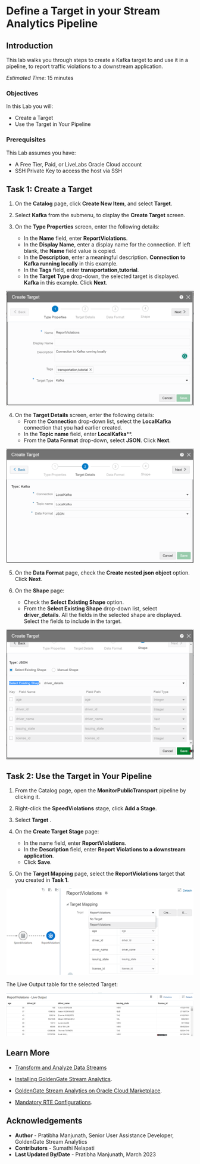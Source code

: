 
# Define a Target in your Stream Analytics Pipeline

## Introduction

This lab walks you through steps to create a Kafka target to and use it in a pipeline, to report traffic violations to a downstream application.


*Estimated Time*: 15 minutes

### Objectives
In this Lab you will:
- Create a Target
- Use the Target in Your Pipeline

### Prerequisites
This Lab assumes you have:
- A Free Tier, Paid, or LiveLabs Oracle Cloud account
- SSH Private Key to access the host via SSH

## **Task 1:** Create a Target

1. On the **Catalog** page, click **Create New Item**, and select **Target**.

2. Select **Kafka** from the submenu, to display the **Create Target** screen.

3. On the **Type Properties** screen, enter the following details:
    -  In the **Name** field, enter **ReportViolations**.
    -  In the **Display Name**, enter a display name for the connection. If left blank, the **Name** field value is copied.
    -  In the **Description**, enter a meaningful description. **Connection to Kafka running locally** in this example.
    -  In the **Tags** field, enter **transportation,tutorial**.
    -  In the **Target Type** drop-down, the selected target is displayed. **Kafka** in this example. Click **Next**.

![Creating a Kafka Target](./images/CreateTarget.PNG "")

4. On the **Target Details** screen, enter the following details:
    - From the **Connection** drop-down list, select the **LocalKafka** connection that you had earlier created.
    - In the **Topic name** field, enter **LocalKafka****.
    - From the **Data Format** drop-down, select **JSON**. Click **Next**.

![Adding Target Details](./images/TargetDet.PNG "")

5. On the **Data Format** page, check the **Create nested json object** option. Click **Next**.

6. On the **Shape** page: 
    - Check the **Select Existing Shape** option.
    - From the **Select Existing Shape** drop-down list, select **driver_details**. All the fields in the selected shape are displayed. Select the fields to include in the target.

![Assigning Target Shape](./images/TarShape.PNG "")

## **Task 2:** Use the Target in Your Pipeline

1. From the Catalog page, open the **MonitorPublicTransport** pipeline by clicking it.

2. Right-click the **SpeedViolations** stage, click **Add a Stage**.

3. Select **Target** .

4. On the **Create Target Stage** page:

    - In the name field, enter **ReportViolations**.
    - In the **Description** field, enter **Report Violations to a downstream application**.
    - Click **Save**.

5. On the **Target Mapping** page, select the **ReportViolations** target that you created in **Task 1**.

![Target Mapping in Pipeline Editor](./images/TarMap.PNG "")

The Live Output table for the selected Target:

![Report Violations Traget Live Output](./images/TargetLivOP.PNG "")


## Learn More

* [Transform and Analyze Data Streams](https://docs.oracle.com/en/middleware/fusion-middleware/osa/19.1/using/creating-pipeline-transform-and-analyze-data-streams.html#GUID-9DB9B57A-1095-4557-ACB9-816A696EB121)

* [Installing GoldenGate Stream Analytics](https://docs.oracle.com/en/middleware/fusion-middleware/osa/19.1/install/how-install-goldengate-stream-analytics.html#GUID-13BC895D-6AD1-4398-98E2-B5BE5B14D26B).

* [GoldenGate Stream Analytics on Oracle Cloud Marketplace](https://docs.oracle.com/en/middleware/fusion-middleware/osa/19.1/osamp/getting-started-goldengate-stream-analytics-oci.html#GUID-B488861E-1C43-4177-A1F8-40F8E44754AD).

* [Mandatory RTE Configurations](https://docs.oracle.com/en/middleware/fusion-middleware/osa/19.1/using/configuring-runtime-environment.html#GUID-EB33DDFD-7444-434D-8944-059564A453FD).

## Acknowledgements
* **Author** - Pratibha Manjunath, Senior User Assistance Developer, GoldenGate Stream Analytics
* **Contributors** - Sumathi Nelapati
* **Last Updated By/Date** - Pratibha Manjunath, March 2023
